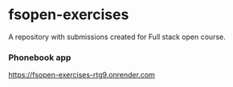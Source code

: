 # fsopen-exercises
A repository with submissions created for Full stack open course.

### Phonebook app
https://fsopen-exercises-rtg9.onrender.com